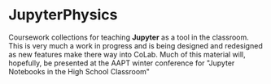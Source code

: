 # JupyterPhysics
Coursework collections for teaching **Jupyter** as a tool in the classroom.
This is very much a work in progress and is being designed and redesigned as new 
features make there way into CoLab.  Much of this material will, hopefully, be presented 
at the AAPT winter conference for "Jupyter Notebooks in the High School Classroom"
